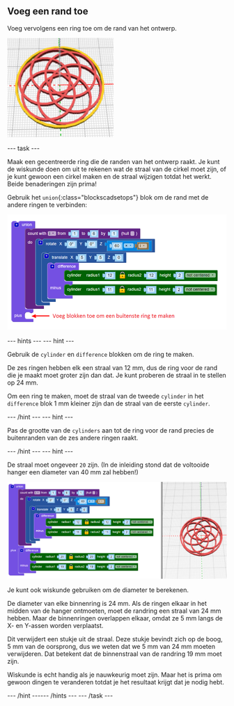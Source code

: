 ## Voeg een rand toe

Voeg vervolgens een ring toe om de rand van het ontwerp.

![schermafbeelding](images/pendant-border-show.png)

--- task ---

Maak een gecentreerde ring die de randen van het ontwerp raakt. Je kunt de wiskunde doen om uit te rekenen wat de straal van de cirkel moet zijn, of je kunt gewoon een cirkel maken en de straal wijzigen totdat het werkt. Beide benaderingen zijn prima!

Gebruik het `union`{:class="blockscadsetops"} blok om de rand met de andere ringen te verbinden:

![schermafbeelding](images/pendant-union.png)

--- hints ---
 --- hint ---

Gebruik de `cylinder` en `difference` blokken om de ring te maken.

De zes ringen hebben elk een straal van 12 mm, dus de ring voor de rand die je maakt moet groter zijn dan dat. Je kunt proberen de straal in te stellen op 24 mm.

Om een ring te maken, moet de straal van de tweede `cylinder` in het `difference` blok 1 mm kleiner zijn dan de straal van de eerste `cylinder`.

--- /hint --- --- hint ---

Pas de grootte van de `cylinders` aan tot de ring voor de rand precies de buitenranden van de zes andere ringen raakt.

--- /hint --- --- hint ---

De straal moet ongeveer `20` zijn. (In de inleiding stond dat de voltooide hanger een diameter van 40 mm zal hebben!)

![schermafbeelding](images/pendant-border.png)

Je kunt ook wiskunde gebruiken om de diameter te berekenen.

De diameter van elke binnenring is 24 mm. Als de ringen elkaar in het midden van de hanger ontmoeten, moet de randring een straal van 24 mm hebben. Maar de binnenringen overlappen elkaar, omdat ze 5 mm langs de X- en Y-assen worden verplaatst.

Dit verwijdert een stukje uit de straal. Deze stukje bevindt zich op de boog, 5 mm van de oorsprong, dus we weten dat we 5 mm van 24 mm moeten verwijderen. Dat betekent dat de binnenstraal van de randring 19 mm moet zijn.

Wiskunde is echt handig als je nauwkeurig moet zijn. Maar het is prima om gewoon dingen te veranderen totdat je het resultaat krijgt dat je nodig hebt.

--- /hint ------ /hints --- --- /task ---
